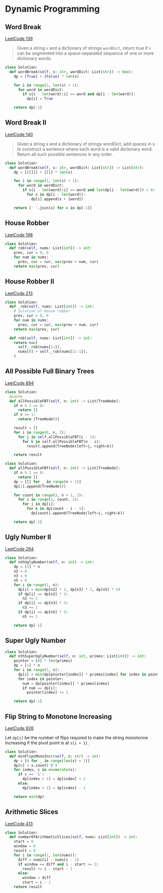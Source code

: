 # Dynamic Programming

## Word Break

[LeetCode 139](https://leetcode.com/problems/word-break/)

> Given a string `s` and a dictionary of strings `wordDict`, return true if `s` can be segmented into a space-separated sequence of one or more dictionary words.

```py
class Solution:
  def wordBreak(self, s: str, wordDict: List[str]) -> bool:
    dp = [True] + [False] * len(s)

    for i in range(1, len(s) + 1):
      for word in wordDict:
        if s[i - len(word):i] == word and dp[i - len(word)]:
          dp[i] = True

    return dp[-1]
```

## Word Break II

[LeetCode 140](https://leetcode.com/problems/word-break-ii/)

> Given a string s and a dictionary of strings wordDict, add spaces in s to construct a sentence where each word is a valid dictionary word. Return all such possible sentences in any order.

```py
class Solution:
  def wordBreak(self, s: str, wordDict: List[str]) -> List[str]:
    dp = [[[]]] + [[]] * len(s)

    for i in range(1, len(s) + 1):
      for word in wordDict:
        if s[i - len(word):i] == word and len(dp[i - len(word)]) > 0:
          for x in dp[i - len(word)]:
            dp[i].append(x + [word])

    return [' '.join(x) for x in dp[-1]]
```

## House Robber

[LeetCode 198](https://leetcode.com/problems/house-robber/)

```py
class Solution:
  def rob(self, nums: List[int]) -> int:
    prev, cur = 0, 0
    for num in nums:
      prev, cur = cur, max(prev + num, cur)
    return max(prev, cur)
```

## House Robber II

[LeetCode 213](https://leetcode.com/problems/house-robber-ii/)

```py
class Solution:
  def _rob(self, nums: List[int]) -> int:
    # Solution of House robber
    prev, cur = 0, 0
    for num in nums:
      prev, cur = cur, max(prev + num, cur)
    return max(prev, cur)

  def rob(self, nums: List[int]) -> int:
    return max(
      self._rob(nums[1:]),
      nums[0] + self._rob(nums[2:-1]),
    )
```

## All Possible Full Binary Trees

[LeetCode 894](https://leetcode.com/problems/all-possible-full-binary-trees/)

```py
class Solution:
  @cache
  def allPossibleFBT(self, n: int) -> List[TreeNode]:
    if n % 2 == 0:
      return []
    if n == 1:
      return [TreeNode()]

    result = []
    for i in range(0, n, 2):
      for j in self.allPossibleFBT(i - 1):
        for k in self.allPossibleFBT(n - i):
          result.append(TreeNode(left=j, right=k))

    return result
```

```py
class Solution:
  def allPossibleFBT(self, n: int) -> List[TreeNode]:
    if n % 2 == 0:
      return []
    dp = [[] for _ in range(n + 1)]
    dp[1].append(TreeNode())

    for count in range(3, n + 1, 2):
      for i in range(1, count, 2):
        for j in dp[i]:
          for k in dp[count - i - 1]:
            dp[count].append(TreeNode(left=j, right=k))

    return dp[-1]
```

## Ugly Number II

[LeetCode 264](https://leetcode.com/problems/ugly-number-ii/)

```py
class Solution:
  def nthUglyNumber(self, n: int) -> int:
    dp = [1] * n
    n2 = 0
    n3 = 0
    n5 = 0
    for i in range(1, n):
      dp[i] = min(dp[n2] * 2, dp[n3] * 3, dp[n5] * 5)
      if dp[i] == dp[n2] * 2:
        n2 += 1
      if dp[i] == dp[n3] * 3:
        n3 += 1
      if dp[i] == dp[n5] * 5:
        n5 += 1

    return dp[-1]
```

## Super Ugly Number

```py
class Solution:
  def nthSuperUglyNumber(self, n: int, primes: List[int]) -> int:
    pointer = [0] * len(primes)
    dp = [1] * n
    for i in range(1, n):
      dp[i] = min(dp[pointer[index]] * primes[index] for index in pointer)
      for index in pointer:
        num = dp[pointer[index]] * primes[index]
        if num == dp[i]:
          pointer[index] += 1

    return dp[-1]
```

## Flip String to Monotone Increasing

[LeetCode 926](https://leetcode.com/problems/flip-string-to-monotone-increasing/)

Let `dp[i]` be the number of flips required to make the string monotonne increasing if the pivot point is at `s[i + 1]`.

```py
class Solution:
  def minFlipsMonoIncr(self, s: str) -> int:
    dp = [0 for _ in range(len(s) + 1)]
    dp[0] = s.count('0')
    for index, c in enumerate(s):
      if c == '1':
        dp[index + 1] = dp[index] + 1
      else:
        dp[index + 1] = dp[index] - 1

    return min(dp)
```

## Arithmetic Slices

[LeetCode 413](https://leetcode.com/problems/arithmetic-slices/)

```py
class Solution:
  def numberOfArithmeticSlices(self, nums: List[int]) -> int:
    start = 0
    window = 0
    result = 0
    for i in range(1, len(nums)):
      diff = nums[i] - nums[i - 1]
      if window == diff and i - start >= 2:
        result += i - start - 1
      else:
        window = diff
        start = i - 1
    return result
```
